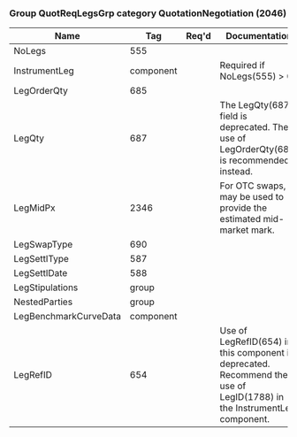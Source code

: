 ### Group QuotReqLegsGrp category QuotationNegotiation (2046)

| Name                  | Tag       | Req'd | Documentation                                                                                                          |
|-----------------------|-----------|----------|------------------------------------------------------------------------------------------------------------------------|
| NoLegs                | 555       |       |                                                                                                                        |
| InstrumentLeg         | component |       | Required if NoLegs(555) > 0.                                                                                           |
| LegOrderQty           | 685       |       |                                                                                                                        |
| LegQty                | 687       |       | The LegQty(687) field is deprecated. The use of LegOrderQty(685) is recommended instead.                               |
| LegMidPx              | 2346      |       | For OTC swaps, may be used to provide the estimated mid-market mark.                                                   |
| LegSwapType           | 690       |       |                                                                                                                        |
| LegSettlType          | 587       |       |                                                                                                                        |
| LegSettlDate          | 588       |       |                                                                                                                        |
| LegStipulations       | group     |       |                                                                                                                        |
| NestedParties         | group     |       |                                                                                                                        |
| LegBenchmarkCurveData | component |       |                                                                                                                        |
| LegRefID              | 654       |       | Use of LegRefID(654) in this component is deprecated. Recommend the use of LegID(1788) in the InstrumentLeg component. |

